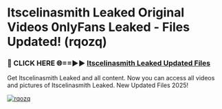 # Itscelinasmith Leaked Original Videos 0nlyFans Leaked - Files Updated! (rqozq)

<h3>🔴 CLICK HERE 🌐==►► <a href="https://tinyurl.com/3hn5wdd3" rel="nofollow">Itscelinasmith Leaked Updated Files</a></h3>

Get Itscelinasmith Leaked and all content. Now you can access all videos and pictures of Itscelinasmith Leaked. New Updated Files 2025!

[![rqozq](https://i.imgur.com/4HnBqBT.gif)](https://tinyurl.com/3hn5wdd3)
